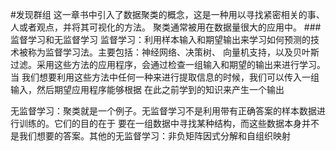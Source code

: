 #发现群组
这一章书中引入了数据聚类的概念，这是一种用以寻找紧密相关的事、人或者观点，并将其可视化的方法。
聚类通常被用在数据量很大的应用中。
###监督学习和无监督学习
监督学习：利用样本输入和期望输出来学习如何预测的技术被称为监督学习法。主要包括：神经网络、决策树、
向量机支持，以及贝叶斯过滤。采用这些方法的应用程序，会通过检查一组输入和期望的输出来进行学习。当
我们想要利用这些方法中任何一种来进行提取信息的时候，我们可以传入一组输入，然后期望应用程序能够根据
在此之前学到的知识来产生一个输出

无监督学习：聚类就是一个例子。无监督学习不是利用带有正确答案的样本数据进行训练的。它们的目的在于
要在一组数据中寻找某种结构，而这些数据本身并不是我们想要的答案。其他的无监督学习：非负矩阵因式分解和自组织映射
